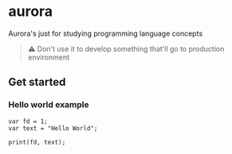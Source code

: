 # aurora
Aurora's just for studying programming language concepts

> :warning: Don't use it to develop something that'll go to production environment

## Get started

### Hello world example

```aurora
var fd = 1;
var text = "Hello World";

print(fd, text);
```

